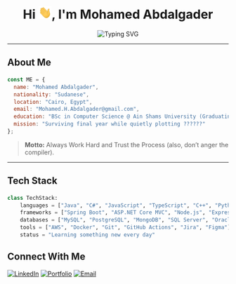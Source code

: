 <h1 align="center">
  Hi <img src="https://raw.githubusercontent.com/ABSphreak/ABSphreak/master/gifs/Hi.gif" width="30px">, I'm Mohamed Abdalgader
</h1>

<p align="center">
  <img src="https://readme-typing-svg.demolab.com/?font=Fira+Code&weight=600&size=26&duration=4000&pause=1000&color=38F775&center=true&vCenter=true&width=600&height=60&lines=Professional+Bug+Creator;Coffee+%E2%86%92+Code+Converter;Compiler+Whisperer;Exception+Wrangler" alt="Typing SVG" />
</p>

---

## About Me

```javascript
const ME = {
  name: "Mohamed Abdalgader",          
  nationality: "Sudanese",
  location: "Cairo, Egypt",
  email: "Mohamed.H.Abdalgader@gmail.com",
  education: "BSc in Computer Science @ Ain Shams University (Graduating July 2026)",
  mission: "Surviving final year while quietly plotting ??????"
};
````

> **Motto:** Always Work Hard and Trust the Process (also, don’t anger the compiler).

---

## Tech Stack

```python
class TechStack:
    languages = ["Java", "C#", "JavaScript", "TypeScript", "C++", "Python", "Go"]
    frameworks = ["Spring Boot", "ASP.NET Core MVC", "Node.js", "Express.js", "Flask"]  # + Imposter Syndrome
    databases = ["MySQL", "PostgreSQL", "MongoDB", "SQL Server", "Oracle", "SQLite"]
    tools = ["AWS", "Docker", "Git", "GitHub Actions", "Jira", "Figma"]
    status = "Learning something new every day"
```

## Connect With Me

[![LinkedIn](https://img.shields.io/badge/LinkedIn-Profile-blue?logo=linkedin)](https://linkedin.com/in/mohamedhabdalgader)
[![Portfolio](https://img.shields.io/badge/Portfolio-Visit-green?logo=firefox)](https://modhtom.com)
[![Email](https://img.shields.io/badge/Email-Contact-red?logo=gmail)](mailto:Mohamed.H.Abdalgader@gmail.com)
